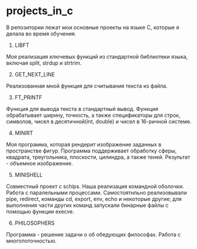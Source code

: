 # projects_in_c

В репозитории лежат мои основные проекты на языке С, которые я делала во время обучения.

1. LIBFT

Моя реализация ключевых функций из стандартной библиотеки языка, включая split, strdup и strtrim.

2. GET_NEXT_LINE

Реализованная мной функция для считывания текста из файла.

3. FT_PRINTF

Функция для вывода текста в стандартный вывод. Функция обрабатывает ширину, точность, а также спецификаторы для строк, символов, чисел в десятичной(int, double) и чисел в 16-ричной системе. 

4. MINIRT

Моя программа, которая рендерит изображение заданных в пространстве фигур. Программа поддерживает обработку сферы, квадрата, треугольника, плоскости, цилиндра, а также теней. Результат - объемное изображение.

5. MINISHELL

Совместный проект с schips. Наша реализация командной оболочки. Работа с паралельными процессами. Самостоятнльно реализовывали pipe, redirect, команды cd, export, env, echo и некоторые другие; для выполнения части других команд запускали бинарные файлы с помощью функции execve.

6. PHILOSOPHERS

Программа - решение задачи о об обедующих философах. Работа с многопоточностью.

